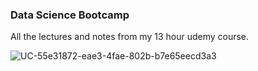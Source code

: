 ### Data Science Bootcamp
All the lectures and notes from my 13 hour udemy course.


![UC-55e31872-eae3-4fae-802b-b7e65eecd3a3](https://github.com/Manhatai/Data_Science_Bootcamp/assets/131269530/3be7c1b0-d163-4ff8-9b2b-8ec53c86dc00)
